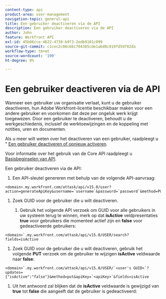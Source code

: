 ```yaml
---
content-type: api
product-area: user-management
navigation-topic: general-api
title: Een gebruiker deactiveren via de API
description: Een gebruiker deactiveren via de API
author: John
feature: Workfront API
exl-id: 45b06cce-4622-4739-b9f3-2edb9101c099
source-git-commit: c1cec2c08c66c704385cde1abd0c019fd59702da
workflow-type: tm+mt
source-wordcount: '199'
ht-degree: 0%

---
```



# Een gebruiker deactiveren via de API

Wanneer een gebruiker uw organisatie verlaat, kunt u de gebruiker deactiveren, hun Adobe Workfront-licentie beschikbaar maken voor een andere gebruiker en voorkomen dat deze per ongeluk werk krijgt toegewezen. Door een gebruiker te deactiveren, behoudt u de werkgeschiedenis, inclusief de werktoewijzingen en de koppeling met notities, uren en documenten.

Als u meer wilt weten over het deactiveren van een gebruiker, raadpleegt u &quot; [Een gebruiker deactiveren of opnieuw activeren](../../administration-and-setup/add-users/create-and-manage-users/deactivate-a-user.md).

Voor informatie over het gebruik van de Core API raadpleegt u [Basisbeginselen van API](../../wf-api/general/api-basics.md).

Een gebruiker deactiveren via de API:

1. Een API-sleutel genereren met behulp van de volgende API-aanvraag:

```
<domain>.my.workfront.com/attask/api/v15.0/user?action=generateApiKey&username=`username`&password=`password`&method=PUT`
```

1. Zoek GUID voor de gebruiker die u wilt deactiveren.

   1. Gebruik het volgende API verzoek om GUID voor alle gebruikers in uw systeem terug te winnen, merk op dat **isActive** veldpresentaties **true** voor gebruikers die momenteel actief zijn en **false** voor gedeactiveerde gebruikers:

```
<domain>`.my.workfront.com/attask/api/v15.0/USER/search?fields=isActive
```

1. Zoek GUID voor de gebruiker die u wilt deactiveren, gebruik het volgende **PUT** verzoek om de gebruiker te wijzigen **isActive** veldwaarde naar **false**:

```
<domain>`.my.workfront.com/attask/api/v15.0/USER/`<user's GUID>`?updates={"isActive":"false"}&method=put&apiKey=`<apiKey>`&fields=isActive
```

1. Uit het antwoord zal blijken dat de **isActive** veldwaarde is gewijzigd van **true** tot **false** die aangeeft dat de gebruiker is gedeactiveerd:

<!-- [Copy](javascript:void(0);) -->
<pre></pre>
